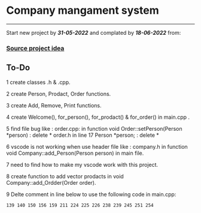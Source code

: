 # Company mangament system 
________________________________________________________________
Start new project by ***31-05-2022*** and complated by ***18-06-2022*** from:
### [Source project idea ](https://harmash.com/tutorials/algorithms-and-data-structure/data-structure-test-2)

## To-Do
1 create classes .h & .cpp.

2 create Person, Prodact, Order functions.

3 create Add, Remove, Print functions.

4 create Welcome(), for_person(), for_prodact() 
& for_order() in main.cpp .  

5 find file bug like :
    order.cpp: in function void Order::setPerson(Person *person) : delete *
    order.h in line 17 Person *person; : delete *

6 vscode is not working when use header file  like : 
    company.h in function void Company::add_Person(Person person) in main file.

7 need to find how to make my vscode work with this project.

8 create function to add vector prodacts in void Company::add_Ordder(Order order).

9 Delte comment in line below to use the following code in main.cpp:

    139 140 150 156 159 211 224 225 226 238 239 245 251 254
